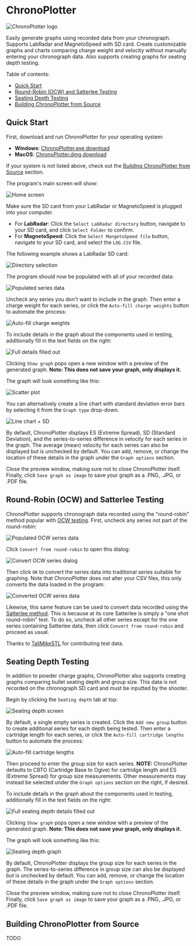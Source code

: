 # ChronoPlotter

![ChronoPlotter logo](https://github.com/mncoppola/ChronoPlotter/blob/main/images/logo.png?raw=true)

Easily generate graphs using recorded data from your chronograph. Supports LabRadar and MagnetoSpeed with SD card. Create customizable graphs and charts comparing charge weight and velocity without manually entering your chronograph data. Also supports creating graphs for seating depth testing.

Table of contents:
* [Quick Start](#quick-start)
* [Round-Robin (OCW) and Satterlee Testing](#round-robin-ocw-and-satterlee-testing)
* [Seating Depth Testing](#seating-depth-testing)
* [Building ChronoPlotter from Source](#building-chronoplotter-from-source)

## Quick Start

First, download and run ChronoPlotter for your operating system:

* **Windows**: [ChronoPlotter.exe download](https://github.com/mncoppola/ChronoPlotter/releases/latest/download/ChronoPlotter.exe)
* **MacOS**: [ChronoPlotter.dmg download](https://github.com/mncoppola/ChronoPlotter/releases/latest/download/ChronoPlotter.dmg)

If your system is not listed above, check out the [Building ChronoPlotter from Source](#building-chronoplotter-from-source) section.

The program's main screen will show:

![Home screen](https://github.com/mncoppola/ChronoPlotter/blob/main/images/1.png?raw=true)

Make sure the SD card from your LabRadar or MagnetoSpeed is plugged into your computer.

* For **LabRadar**: Click the `Select LabRadar directory` button, navigate to your SD card, and click `Select Folder` to confirm.
* For **MagnetoSpeed**: Click the `Select MangetoSpeed file` button, navigate to your SD card, and select the `LOG.CSV` file.

The following example shows a LabRadar SD card:

![Directory selection](https://github.com/mncoppola/ChronoPlotter/blob/main/images/2.png?raw=true)

The program should now be populated with all of your recorded data:

![Populated series data](https://github.com/mncoppola/ChronoPlotter/blob/main/images/3.png?raw=true)

Uncheck any series you don't want to include in the graph. Then enter a charge weight for each series, or click the `Auto-fill charge weights` button to automate the process:

![Auto-fill charge weights](https://github.com/mncoppola/ChronoPlotter/blob/main/images/4.png?raw=true)

To include details in the graph about the components used in testing, additionally fill in the text fields on the right:

![Full details filled out](https://github.com/mncoppola/ChronoPlotter/blob/main/images/5.png?raw=true)

Clicking `Show graph` pops open a new window with a preview of the generated graph. **Note: This does not save your graph, only displays it.**

The graph will look something like this:

![Scatter plot](https://github.com/mncoppola/ChronoPlotter/blob/main/images/scatter.png?raw=true)

You can alternatively create a line chart with standard deviation error bars by selecting it from the `Graph type` drop-down.

![Line chart + SD](https://github.com/mncoppola/ChronoPlotter/blob/main/images/line.png?raw=true)

By default, ChronoPlotter displays ES (Extreme Spread), SD (Standard Deviation), and the series-to-series difference in velocity for each series in the graph. The average (mean) velocity for each series can also be displayed but is unchecked by default. You can add, remove, or change the location of these details in the graph under the `Graph options` section.

Close the preview window, making sure not to close ChronoPlotter itself. Finally, click `Save graph as image` to save your graph as a .PNG, .JPG, or .PDF file.

## Round-Robin (OCW) and Satterlee Testing

ChronoPlotter supports chronograph data recorded using the "round-robin" method popular with [OCW testing](http://www.ocwreloading.com/). First, uncheck any series not part of the round-robin:

![Populated OCW series data](https://github.com/mncoppola/ChronoPlotter/blob/main/images/ocw_1.png?raw=true)

Click `Convert from round-robin` to open this dialog:

![Convert OCW series dialog](https://github.com/mncoppola/ChronoPlotter/blob/main/images/ocw_2.png?raw=true)

Then click `OK` to convert the series data into traditional series suitable for graphing. Note that ChronoPlotter does *not* alter your CSV files, this only converts the data loaded in the program:

![Converted OCW series data](https://github.com/mncoppola/ChronoPlotter/blob/main/images/ocw_3.png?raw=true)

Likewise, this same feature can be used to convert data recorded using the [Satterlee method](http://www.65guys.com/10-round-load-development-ladder-test/). This is because at its core Satterlee is simply a "one shot round-robin" test. To do so, uncheck all other series except for the one series containing Satterlee data, then click `Convert from round-robin` and proceed as usual.

Thanks to [TallMikeSTL](https://www.reddit.com/user/TallMikeSTL) for contributing test data.

## Seating Depth Testing

In addition to powder charge graphs, ChronoPlotter also supports creating graphs comparing bullet seating depth and group size. This data is not recorded on the chronograph SD card and must be inputted by the shooter.

Begin by clicking the `Seating depth` tab at top:

![Seating depth screen](https://github.com/mncoppola/ChronoPlotter/blob/main/images/seating_1.png?raw=true)

By default, a single empty series is created. Click the `Add new group` button to create additional series for each depth being tested. Then enter a cartridge length for each series, or click the `Auto-fill cartridge lengths` button to automate the process:

![Auto-fill cartridge lengths](https://github.com/mncoppola/ChronoPlotter/blob/main/images/seating_2.png?raw=true)

Then proceed to enter the group size for each series. **NOTE:** ChronoPlotter defaults to CBTO (Cartridge Base to Ogive) for cartridge length and ES (Extreme Spread) for group size measurements. Other measurements may instead be selected under the `Graph options` section on the right, if desired.

To include details in the graph about the components used in testing, additionally fill in the text fields on the right:

![Full seating depth details filled out](https://github.com/mncoppola/ChronoPlotter/blob/main/images/seating_3.png?raw=true)

Clicking `Show graph` pops open a new window with a preview of the generated graph. **Note: This does not save your graph, only displays it.**

The graph will look something like this:

![Seating depth graph](https://github.com/mncoppola/ChronoPlotter/blob/main/images/seating_graph.png?raw=true)

By default, ChronoPlotter displays the group size for each series in the graph. The series-to-series difference in group size can also be displayed but is unchecked by default. You can add, remove, or change the location of these details in the graph under the `Graph options` section.

Close the preview window, making sure not to close ChronoPlotter itself. Finally, click `Save graph as image` to save your graph as a .PNG, .JPG, or .PDF file.

## Building ChronoPlotter from Source

TODO
